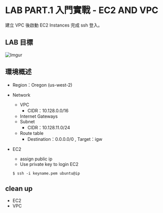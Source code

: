 # LAB PART.1 入門實戰 - EC2 AND VPC

建立 VPC 後啟動 EC2 Instances 完成 ssh 登入。

## LAB 目標
![Imgur](http://i.imgur.com/liB0slc.png)

## 環境概述

- Region：Oregon (us-west-2)

- Network
  - VPC
    - CIDR：10.128.0.0/16
  - Internet Gateways
  - Subnet
    - CIDR：10.128.11.0/24
  - Route table
    - Destination：0.0.0.0/0 , Target：igw

- EC2
  - assign public ip
  - Use private key to login EC2

  ```
  $ ssh -i keyname.pem ubuntu@ip
  ```

## clean up
  - EC2
  - VPC